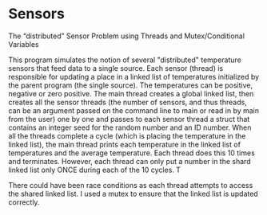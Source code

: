 # Sensors
The “distributed” Sensor Problem using Threads and Mutex/Conditional Variables

This program simulates the notion of several "distributed" temperature sensors that feed data to a single source. Each sensor (thread) is responsible for updating a place in a linked list of temperatures initialized by the parent program (the single source). The temperatures can be positive, negative or zero positive.
The main thread creates a global linked list, then creates all the sensor threads (the number of sensors, and thus threads, can be an argument passed on the command line to main or read in by main from the user) one by one and passes to each sensor thread a struct that contains an integer seed for the random number and an ID number. 
When all the threads complete a cycle (which is placing the temperature in the linked list),  the main thread prints each temperature in the linked list of temperatures and the average temperature. Each thread does this 10 times and terminates. However, each thread can only put a number in the shard linked list only ONCE during each of the 10 cycles. T

There could have been race conditions as each thread attempts to access the shared linked list. I used a mutex to ensure that the linked list is updated correctly. 
